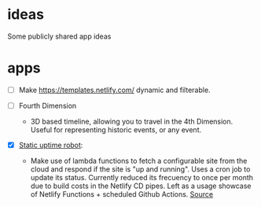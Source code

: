 # ideas
Some publicly shared app ideas

# apps

- [ ] Make https://templates.netlify.com/ dynamic and filterable.

- [ ] Fourth Dimension
   - 3D based timeline, allowing you to travel in the 4th Dimension. Useful for representing historic events, or any event.

- [x] [Static uptime robot](https://static-uptime-robot.netlify.com/):
   - Make use of lambda functions to fetch a configurable site from the cloud and respond if the site is "up and running". Uses a cron job to update its status. Currently reduced its frecuency to once per month due to build costs in the Netlify CD pipes. Left as a usage showcase of Netlify Functions + scheduled Github Actions. [Source](https://github.com/gangsthub/static-uptime-robot)
